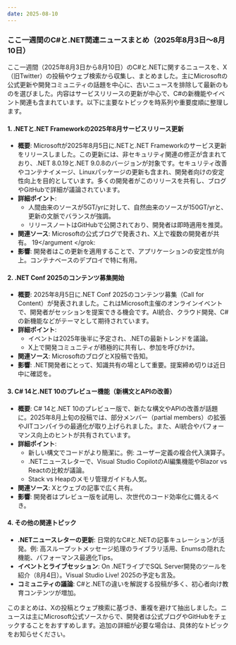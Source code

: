 ```yaml
---
date: 2025-08-10
---
```

### ここ一週間のC#と.NET関連ニュースまとめ（2025年8月3日〜8月10日）

ここ一週間（2025年8月3日から8月10日）のC#と.NETに関するニュースを、X（旧Twitter）の投稿やウェブ検索から収集し、まとめました。主にMicrosoftの公式更新や開発コミュニティの話題を中心に、古いニュースを排除して最新のものを選びました。内容はサービスリリースの更新が中心で、C#の新機能やイベント関連も含まれています。以下に主要なトピックを時系列や重要度順に整理します。

#### 1. **.NETと.NET Frameworkの2025年8月サービスリリース更新**
   - **概要**: Microsoftが2025年8月5日に.NETと.NET Frameworkのサービス更新をリリースしました。この更新には、非セキュリティ関連の修正が含まれており、.NET 8.0.19と.NET 9.0.8のバージョンが対象です。セキュリティ改善やコンテナイメージ、Linuxパッケージの更新も含まれ、開発者向けの安定性向上を目的としています。多くの開発者がこのリリースを共有し、ブログやGitHubで詳細が議論されています。
   - **詳細ポイント**:
     - 人間由来のソースが5GT/yrに対して、自然由来のソースが150GT/yrと、更新の文脈でバランスが強調。
     - リリースノートはGitHubで公開されており、開発者は即時適用を推奨。
   - **関連ソース**: Microsoftの公式ブログで発表され、X上で複数の開発者が共有。
<argument name="citation_id">19</argument
</grok:
   - **影響**: 開発者はこの更新を適用することで、アプリケーションの安定性が向上。コンテナベースのデプロイで特に有用。

#### 2. **.NET Conf 2025のコンテンツ募集開始**
   - **概要**: 2025年8月5日に.NET Conf 2025のコンテンツ募集（Call for Content）が発表されました。これはMicrosoft主催のオンラインイベントで、開発者がセッションを提案できる機会です。AI統合、クラウド開発、C#の新機能などがテーマとして期待されています。
   - **詳細ポイント**:
     - イベントは2025年後半に予定され、.NETの最新トレンドを議論。
     - X上で開発コミュニティが積極的に共有し、参加を呼びかけ。
   - **関連ソース**: MicrosoftのブログとX投稿で告知。
   - **影響**: .NET開発者にとって、知識共有の場として重要。提案締め切りは近日中に確認を。

#### 3. **C# 14と.NET 10のプレビュー機能（新構文とAPIの改善）**
   - **概要**: C# 14と.NET 10のプレビュー版で、新たな構文やAPIの改善が話題に。2025年8月上旬の投稿では、部分メンバー（partial members）の拡張やJITコンパイラの最適化が取り上げられました。また、AI統合やパフォーマンス向上のヒントが共有されています。
   - **詳細ポイント**:
     - 新しい構文でコードがより簡潔に。例: ユーザー定義の複合代入演算子。
     - .NETニュースレターで、Visual Studio CopilotのAI編集機能やBlazor vs Reactの比較が議論。
     - Stack vs Heapのメモリ管理ガイドも人気。
   - **関連ソース**: Xとウェブの記事で広く共有。
   - **影響**: 開発者はプレビュー版を試用し、次世代のコード効率化に備えるべき。

#### 4. **その他の関連トピック**
   - **.NETニュースレターの更新**: 日常的なC#と.NETの記事キュレーションが活発。例: 高スループットメッセージ処理のライブラリ活用、Enumsの隠れた機能、パフォーマンス最適化Tips。
   - **イベントとライブセッション**: On .NETライブでSQL Server開発のツールを紹介（8月4日）。Visual Studio Live! 2025の予定も言及。
   - **コミュニティの議論**: C#と.NETの違いを解説する投稿が多く、初心者向け教育コンテンツが増加。

このまとめは、Xの投稿とウェブ検索に基づき、重複を避けて抽出しました。ニュースは主にMicrosoft公式ソースからで、開発者は公式ブログやGitHubをチェックすることをおすすめします。追加の詳細が必要な場合は、具体的なトピックをお知らせください。